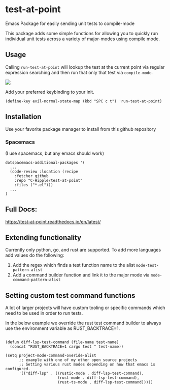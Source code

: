 # test-at-point
Emacs Package for easily sending unit tests to compile-mode


This package adds some simple functions for allowing you to quickly run individual unit tests across a variety of major-modes using compile mode.



## Usage

Calling `run-test-at-point` will lookup the test at the current point via regular expression searching and then run that only that test via `compile-mode`.

![](https://github.com/C-Hipple/test-at-point/blob/main/media/test-at-point.gif?raw=true)

Add your preferred keybinding to your init.

```elisp
(define-key evil-normal-state-map (kbd "SPC c t") 'run-test-at-point)
```

## Installation

Use your favorite package manager to install from this github repository

### Spacemacs

(I use spacemacs, but any emacs should work)

```elisp
dotspacemacs-additional-packages '(
  ...
  (code-review :location (recipe
    :fetcher github
    :repo "C-Hipple/test-at-point"
    :files ("*.el")))
  ...
)
```

## Full Docs:

https://test-at-point.readthedocs.io/en/latest/

## Extending functionality

Currently only python, go, and rust are supported.  To add more languages add values do the following:
1. Add the regex which finds a test function name to the alist `mode-test-pattern-alist`
2. Add a command builder function and link it to the major mode via `mode-command-pattern-alist`


## Setting custom test command functions

A lot of larger projects will have custom tooling or specific commands which need to be used in order to run tests.

In the below example we override the rust test command builder to always use the environment variable as RUST_BACKTRACE=1.


```elisp

(defun diff-lsp-test-command (file-name test-name)
  (concat "RUST_BACKTRACE=1 cargo test " test-name))

(setq project-mode-command-overide-alist
      ;; example with one of my other open source projects
      ;; Setting various rust modes depending on how that emacs is configured.
      '(("diff-lsp" . ((rustic-mode . diff-lsp-test-command),
                       (rust-mode . diff-lsp-test-command),
                       (rust-ts-mode . diff-lsp-test-command)))))
```
